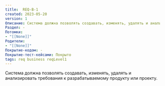 ```yaml
---
title:  REQ-B-1
created: 2023-05-20
version: 1
Описание: Система должна позволять создавать, изменять, удалять и анализировать требования к разрабатываемому продукту или проекту.
Раздел: -
Потомки:
- "[[None]]"
Родители: 
- "[[None]]"
Покрытие-кодом: -
Покрытие-тест-кейсами: Покрыто
tags: req business reqLevel1
---
```


Система должна позволять создавать, изменять, удалять и анализировать требования к разрабатываемому продукту или проекту.
